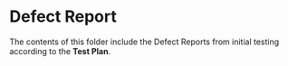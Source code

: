 # Defect Report
The contents of this folder include the Defect Reports from initial testing according to the **Test Plan**. 

